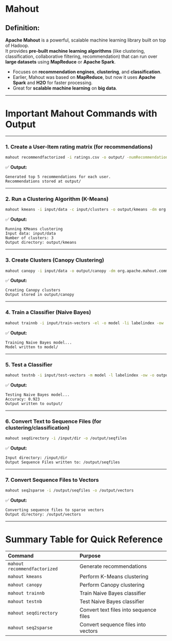 # **Mahout**

## **Definition:**
**Apache Mahout** is a powerful, scalable machine learning library built on top of Hadoop.  
It provides **pre-built machine learning algorithms** (like clustering, classification, collaborative filtering, recommendation) that can run over **large datasets** using **MapReduce** or **Apache Spark**.

- Focuses on **recommendation engines**, **clustering**, and **classification**.
- Earlier, Mahout was based on **MapReduce**, but now it uses **Apache Spark** and **H2O** for faster processing.
- Great for **scalable machine learning** on **big data**.

---

# **Important Mahout Commands with Output**

---

### 1. **Create a User-Item rating matrix (for recommendations)**
```bash
mahout recommendfactorized -i ratings.csv -o output/ -numRecommendations 5
```
✅ **Output:**
```
Generated top 5 recommendations for each user.
Recommendations stored at output/
```

---

### 2. **Run a Clustering Algorithm (K-Means)**
```bash
mahout kmeans -i input/data -c input/clusters -o output/kmeans -dm org.apache.mahout.common.distance.EuclideanDistanceMeasure -x 10 -k 3 -ow
```
✅ **Output:**
```
Running KMeans clustering
Input data: input/data
Number of clusters: 3
Output directory: output/kmeans
```

---

### 3. **Create Clusters (Canopy Clustering)**
```bash
mahout canopy -i input/data -o output/canopy -dm org.apache.mahout.common.distance.EuclideanDistanceMeasure -t1 20 -t2 10
```
✅ **Output:**
```
Creating Canopy clusters
Output stored in output/canopy
```

---

### 4. **Train a Classifier (Naive Bayes)**
```bash
mahout trainnb -i input/train-vectors -el -o model -li labelindex -ow
```
✅ **Output:**
```
Training Naive Bayes model...
Model written to model/
```

---

### 5. **Test a Classifier**
```bash
mahout testnb -i input/test-vectors -m model -l labelindex -ow -o output
```
✅ **Output:**
```
Testing Naive Bayes model...
Accuracy: 0.923
Output written to output/
```

---

### 6. **Convert Text to Sequence Files (for clustering/classification)**
```bash
mahout seqdirectory -i /input/dir -o /output/seqfiles
```
✅ **Output:**
```
Input directory: /input/dir
Output Sequence Files written to: /output/seqfiles
```

---

### 7. **Convert Sequence Files to Vectors**
```bash
mahout seq2sparse -i /output/seqfiles -o /output/vectors
```
✅ **Output:**
```
Converting sequence files to sparse vectors
Output directory: /output/vectors
```

---

# **Summary Table for Quick Reference**

| Command | Purpose |
|:---|:---|
| `mahout recommendfactorized` | Generate recommendations |
| `mahout kmeans` | Perform K-Means clustering |
| `mahout canopy` | Perform Canopy clustering |
| `mahout trainnb` | Train Naive Bayes classifier |
| `mahout testnb` | Test Naive Bayes classifier |
| `mahout seqdirectory` | Convert text files into sequence files |
| `mahout seq2sparse` | Convert sequence files into vectors |

